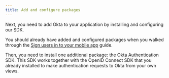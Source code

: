 ```yaml
---
title: Add and configure packages
---
```

Next, you need to add Okta to your application by installing and configuring our SDK.

You should already have added and configured packages when you walked through the [Sign users in to your mobile app](/docs/guides/sign-into-mobile-app/-/main/#add-and-configure-packages) guide.

Then, you need to install one additional package: the Okta Authentication SDK. This SDK works together with the OpenID Connect SDK that you already installed to make authentication requests to Okta from your own views.

<StackSelector snippet="installoktaauthsdk" />

<NextSectionLink/>
